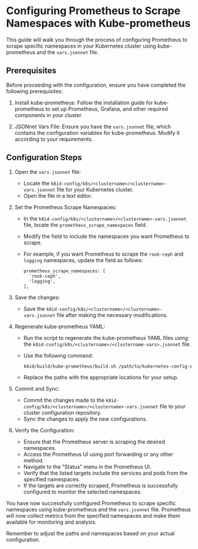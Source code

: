 # Configuring Prometheus to Scrape Namespaces with Kube-prometheus

This guide will walk you through the process of configuring Prometheus to scrape specific namespaces in your Kubernetes
cluster using kube-prometheus and the `vars.jsonnet` file.

## Prerequisites

Before proceeding with the configuration, ensure you have completed the following prerequisites:

1. Install kube-prometheus: Follow the installation guide for kube-prometheus to set up Prometheus, Grafana, and other
required components in your cluster.

2. JSONnet Vars File: Ensure you have the `vars.jsonnet` file, which contains the configuration variables for
kube-prometheus. Modify it according to your requirements.

## Configuration Steps

1. Open the `vars.jsonnet` file:
   - Locate the `k8id-config/k8s/<clustername>/<clustername>-vars.jsonnet` file for your Kubernetes cluster.
   - Open the file in a text editor.

2. Set the Prometheus Scrape Namespaces:
   - In the `k8id-config/k8s/<clustername>/<clustername>-vars.jsonnet` file, locate the `prometheus_scrape_namespaces`
   field.
   - Modify the field to include the namespaces you want Prometheus to scrape.
   - For example, if you want Prometheus to scrape the `rook-ceph` and `logging` namespaces, update the field as follows:

     ```jsonnet
     prometheus_scrape_namespaces: [
       'rook-ceph',
       'logging',
     ],
     ```

3. Save the changes:
   - Save the `k8id-config/k8s/<clustername>/<clustername>-vars.jsonnet` file after making the necessary modifications.

4. Regenerate kube-prometheus YAML:
   - Run the script to regenerate the kube-prometheus YAML files using the
   `k8id-config/k8s/<clustername>/<clustername-vars>.jsonnet` file.
   - Use the following command:

     ```bash
     k8id/build/kube-prometheus/build.sh /path/to/kubernetes-config-company/k8s/production.company.io/production.company.io-vars.jsonnet
     ```

   - Replace the paths with the appropriate locations for your setup.

5. Commit and Sync:
   - Commit the changes made to the `k8id-config/k8s/<clustername>/<clustername>-vars.jsonnet` file to your cluster
   configuration repository.
   - Sync the changes to apply the new configurations.

6. Verify the Configuration:
   - Ensure that the Prometheus server is scraping the desired namespaces.
   - Access the Prometheus UI using port forwarding or any other method.
   - Navigate to the "Status" menu in the Prometheus UI.
   - Verify that the listed targets include the services and pods from the specified namespaces.
   - If the targets are correctly scraped, Prometheus is successfully configured to monitor the selected namespaces.

You have now successfully configured Prometheus to scrape specific namespaces using kube-prometheus and the `vars.jsonnet`
file. Prometheus will now collect metrics from the specified namespaces and make them available for monitoring and analysis.

Remember to adjust the paths and namespaces based on your actual configuration.
